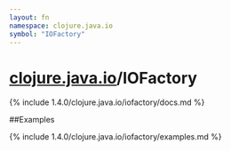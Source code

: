 ```yaml
---
layout: fn
namespace: clojure.java.io
symbol: "IOFactory"
---
```


# [clojure.java.io](../)/IOFactory

{% include 1.4.0/clojure.java.io/iofactory/docs.md %}

##Examples

{% include 1.4.0/clojure.java.io/iofactory/examples.md %}

